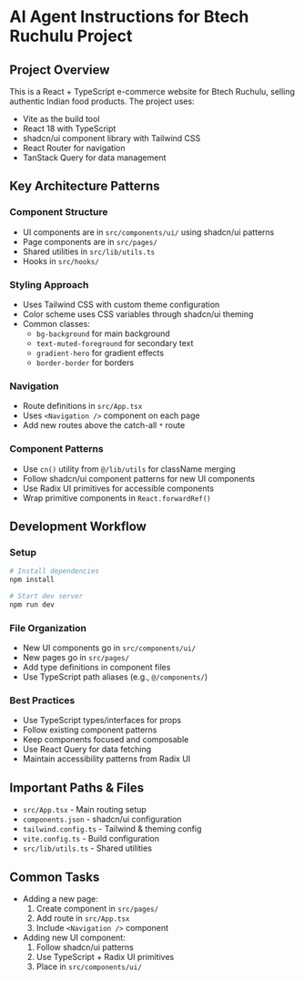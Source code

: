 # AI Agent Instructions for Btech Ruchulu Project

## Project Overview
This is a React + TypeScript e-commerce website for Btech Ruchulu, selling authentic Indian food products. The project uses:
- Vite as the build tool
- React 18 with TypeScript
- shadcn/ui component library with Tailwind CSS
- React Router for navigation
- TanStack Query for data management

## Key Architecture Patterns

### Component Structure
- UI components are in `src/components/ui/` using shadcn/ui patterns
- Page components are in `src/pages/`
- Shared utilities in `src/lib/utils.ts`
- Hooks in `src/hooks/`

### Styling Approach
- Uses Tailwind CSS with custom theme configuration
- Color scheme uses CSS variables through shadcn/ui theming
- Common classes:
  - `bg-background` for main background
  - `text-muted-foreground` for secondary text
  - `gradient-hero` for gradient effects
  - `border-border` for borders

### Navigation
- Route definitions in `src/App.tsx`
- Uses `<Navigation />` component on each page
- Add new routes above the catch-all `*` route

### Component Patterns
- Use `cn()` utility from `@/lib/utils` for className merging
- Follow shadcn/ui component patterns for new UI components
- Use Radix UI primitives for accessible components
- Wrap primitive components in `React.forwardRef()`

## Development Workflow

### Setup
```bash
# Install dependencies
npm install

# Start dev server
npm run dev
```

### File Organization
- New UI components go in `src/components/ui/`
- New pages go in `src/pages/`
- Add type definitions in component files
- Use TypeScript path aliases (e.g., `@/components/`)

### Best Practices
- Use TypeScript types/interfaces for props
- Follow existing component patterns
- Keep components focused and composable
- Use React Query for data fetching
- Maintain accessibility patterns from Radix UI

## Important Paths & Files
- `src/App.tsx` - Main routing setup
- `components.json` - shadcn/ui configuration
- `tailwind.config.ts` - Tailwind & theming config
- `vite.config.ts` - Build configuration
- `src/lib/utils.ts` - Shared utilities

## Common Tasks
- Adding a new page:
  1. Create component in `src/pages/`
  2. Add route in `src/App.tsx`
  3. Include `<Navigation />` component
- Adding new UI component:
  1. Follow shadcn/ui patterns
  2. Use TypeScript + Radix UI primitives
  3. Place in `src/components/ui/`